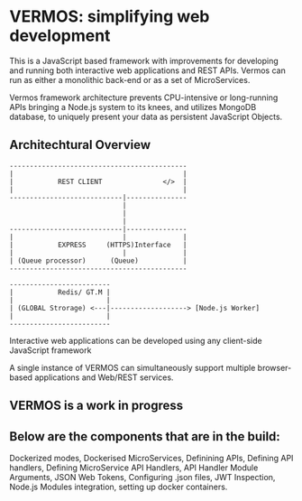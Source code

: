 # VERMOS: simplifying web development

This is a JavaScript based framework with improvements for developing and running both interactive web applications and REST APIs. Vermos can run as either a monolithic back-end or as a set of MicroServices.

Vermos framework architecture prevents CPU-intensive or long-running APIs bringing a Node.js system to its knees, and utilizes MongoDB database, to uniquely present your data as persistent JavaScript Objects.

## Architechtural Overview

    --------------------------------------------
    |                                          |
    |           REST CLIENT               </>  |
    |                                          |
    ----------------------------|---------------
                                |
                                |
                                |
    ----------------------------|---------------
    |                           |              |
    |           EXPRESS     (HTTPS)Interface   |
    |                           |              |
    | (Queue processor)      (Queue)           |
    --------------------------------------------
 
    ------------------------- 
    |           Redis/ GT.M |          
    |                       |              
    | (GLOBAL Strorage) <---|-------------------> [Node.js Worker]
    |                       |
    -------------------------






Interactive web applications can be developed using any client-side JavaScript framework

A single instance of VERMOS can simultaneously support multiple browser-based applications and Web/REST services.

## VERMOS is a work in progress

## Below are the components that are in the build:

Dockerized modes, Dockerised MicroServices, Definining APIs, Defining API handlers, Defining MicroService API Handlers, API Handler Module Arguments, JSON Web Tokens, Configuring .json files, JWT Inspection, Node.js Modules integration, setting up docker containers.
